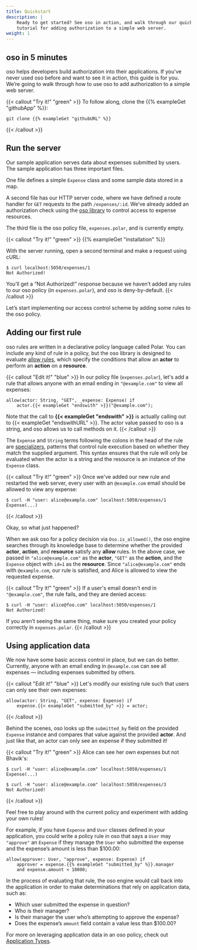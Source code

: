 ```yaml
---
title: Quickstart
description: |
    Ready to get started? See oso in action, and walk through our quick
    tutorial for adding authorization to a simple web server.
weight: 1
---
```


## oso in 5 minutes

oso helps developers build authorization into their applications. If you’ve
never used oso before and want to see it in action, this guide is for you.
We’re going to walk through how to use oso to add authorization to a simple web
server.

{{< callout "Try it!" "green" >}}
  To follow along, clone the {{% exampleGet "githubApp" %}}:

  ```console
  git clone {{% exampleGet "githubURL" %}}
  ```
{{< /callout >}}

## Run the server

Our sample application serves data about expenses submitted by users. The
sample application has three important files.

One file defines a simple `Expense` class and some sample data stored in a map.

A second file has our HTTP server code, where we have defined a route handler
for `GET` requests to the path `/expenses/:id`. We’ve already added an
authorization check using the [oso library](reference) to control access to
expense resources. <!-- TODO(gj): You can learn more about how to add oso to
your application [here](Add To Your Application). -->

The third file is the oso policy file, `expenses.polar`, and is currently
empty.

{{< callout "Try it!" "green" >}}
  {{% exampleGet "installation" %}}

  With the server running, open a second terminal and make a request using
  cURL:

  ```console
  $ curl localhost:5050/expenses/1
  Not Authorized!
  ```

  You’ll get a “Not Authorized!” response because we haven’t added any rules to
  our oso policy (in `expenses.polar`), and oso is deny-by-default.
{{< /callout >}}

Let’s start implementing our access control scheme by adding some rules to the
oso policy.

## Adding our first rule

oso rules are written in a declarative policy language called Polar. You can
include any kind of rule in a policy, but the oso library is designed to
evaluate [allow rules](glossary#allow-rules), which specify the conditions that
allow an **actor** to perform an **action** on a **resource**.

{{< callout "Edit it!" "blue" >}}
  In our policy file (`expenses.polar`), let's add a rule that allows anyone
  with an email ending in `"@example.com"` to view all expenses:

  ```polar
  allow(actor: String, "GET", _expense: Expense) if
      actor.{{< exampleGet "endswith" >}}("@example.com");
  ```

  Note that the call to **{{< exampleGet "endswith" >}}** is actually calling
  out to {{< exampleGet "endswithURL" >}}. The actor value passed to oso is a
  string, and oso allows us to call methods on it.
{{< /callout >}}

The `Expense` and `String` terms following the colons in the head of the rule
are [specializers](polar-syntax#specialization), patterns that control rule
execution based on whether they match the supplied argument. This syntax
ensures that the rule will only be evaluated when the actor is a string and the
resource is an instance of the `Expense` class.

{{< callout "Try it!" "green" >}}
  Once we've added our new rule and restarted the web server, every user with
  an `@example.com` email should be allowed to view any expense:

  ```console
  $ curl -H "user: alice@example.com" localhost:5050/expenses/1
  Expense(...)
  ```
{{< /callout >}}

Okay, so what just happened?

When we ask oso for a policy decision via `Oso.is_allowed()`, the oso engine
searches through its knowledge base to determine whether the provided
**actor**, **action**, and **resource** satisfy any **allow** rules. In the
above case, we passed in `"alice@example.com"` as the **actor**, `"GET"` as the
**action**, and the `Expense` object with `id=1` as the **resource**. Since
`"alice@example.com"` ends with `@example.com`, our rule is satisfied, and
Alice is allowed to view the requested expense.

{{< callout "Try it!" "green" >}}
  If a user's email doesn't end in `"@example.com"`, the rule fails, and they
  are denied access:

  ```console
  $ curl -H "user: alice@foo.com" localhost:5050/expenses/1
  Not Authorized!
  ```

  If you aren’t seeing the same thing, make sure you created your policy
  correctly in `expenses.polar`.
{{< /callout >}}

## Using application data

We now have some basic access control in place, but we can do better.
Currently, anyone with an email ending in `@example.com` can see all expenses —
including expenses submitted by others.

{{< callout "Edit it!" "blue" >}}
  Let's modify our existing rule such that users can only see their own
  expenses:

  ```polar
  allow(actor: String, "GET", expense: Expense) if
      expense.{{< exampleGet "submitted_by" >}} = actor;
  ```
{{< /callout >}}

Behind the scenes, oso looks up the `submitted_by` field on the provided
`Expense` instance and compares that value against the provided **actor**. And
just like that, an actor can only see an expense if they submitted it!

{{< callout "Try it!" "green" >}}
  Alice can see her own expenses but not Bhavik's:

  ```console
  $ curl -H "user: alice@example.com" localhost:5050/expenses/1
  Expense(...)
  ```

  ```console
  $ curl -H "user: alice@example.com" localhost:5050/expenses/3
  Not Authorized!
  ```
{{< /callout >}}

Feel free to play around with the current policy and experiment with adding
your own rules!

For example, if you have `Expense` and `User` classes defined in your
application, you could write a policy rule in oso that says a `User` may
`"approve"` an `Expense` if they manage the `User` who submitted the expense
and the expense’s amount is less than $100.00:

```polar
allow(approver: User, "approve", expense: Expense) if
    approver = expense.{{% exampleGet "submitted_by" %}}.manager
    and expense.amount < 10000;
```

In the process of evaluating that rule, the oso engine would call back into the
application in order to make determinations that rely on application data, such
as:


* Which user submitted the expense in question?
* Who is their manager?
* Is their manager the user who’s attempting to approve the expense?
* Does the expense’s `amount` field contain a value less than $100.00?

For more on leveraging application data in an oso policy, check out
[Application Types](application-types).
